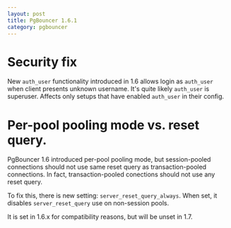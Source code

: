 ```yaml
---
layout: post
title: PgBouncer 1.6.1
category: pgbouncer
---
```


# Security fix

New `auth_user` functionality introduced in 1.6 allows
login as `auth_user` when client presents unknown
username.  It's quite likely `auth_user` is superuser.
Affects only setups that have enabled `auth_user` in
their config.


# Per-pool pooling mode vs. reset query.

PgBouncer 1.6 introduced per-pool pooling mode, but session-pooled connections
should not use same reset query as transaction-pooled connections.  In fact,
transaction-pooled conections should not use any reset query.

To fix this, there is new setting: `server_reset_query_always`.  When set, it
disables `server_reset_query` use on non-session pools.

It is set in 1.6.x for compatibility reasons, but will be unset in 1.7.


